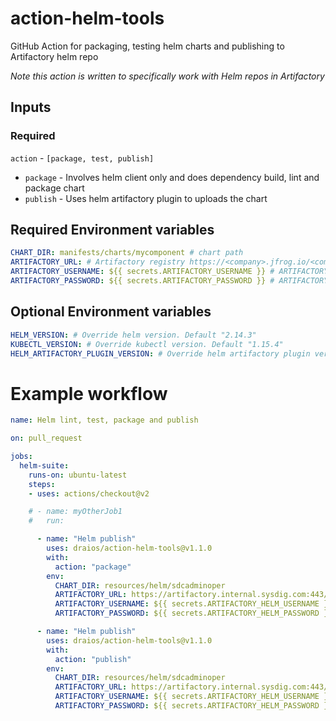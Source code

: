 # action-helm-tools

GitHub Action for packaging, testing helm charts and publishing to Artifactory helm repo

_Note this action is written to specifically work with Helm repos in Artifactory_

## Inputs

### Required

`action` - `[package, test, publish]`

- `package` - Involves helm client only and does dependency build, lint and package chart
- `publish` - Uses helm artifactory plugin to uploads the chart

## Required Environment variables

```yaml
CHART_DIR: manifests/charts/mycomponent # chart path
ARTIFACTORY_URL: # Artifactory registry https://<company>.jfrog.io/<company>
ARTIFACTORY_USERNAME: ${{ secrets.ARTIFACTORY_USERNAME }} # ARTIFACTORY_USERNAME (Artifactory username) must be set in GitHub Repo secrets
ARTIFACTORY_PASSWORD: ${{ secrets.ARTIFACTORY_PASSWORD }} # ARTIFACTORY_PASSWORD (Artifactory api key) must be set in GitHub Repo secrets
```

## Optional Environment variables

```yaml
HELM_VERSION: # Override helm version. Default "2.14.3"
KUBECTL_VERSION: # Override kubectl version. Default "1.15.4"
HELM_ARTIFACTORY_PLUGIN_VERSION: # Override helm artifactory plugin version. Default "v1.0.2"
```


# Example workflow

```yaml
name: Helm lint, test, package and publish

on: pull_request

jobs:
  helm-suite:
    runs-on: ubuntu-latest
    steps:
    - uses: actions/checkout@v2

    # - name: myOtherJob1
    #   run:

      - name: "Helm publish"
        uses: draios/action-helm-tools@v1.1.0
        with:
          action: "package"
        env:
          CHART_DIR: resources/helm/sdcadminoper
          ARTIFACTORY_URL: https://artifactory.internal.sysdig.com:443/artifactory/helm-local/
          ARTIFACTORY_USERNAME: ${{ secrets.ARTIFACTORY_HELM_USERNAME }}
          ARTIFACTORY_PASSWORD: ${{ secrets.ARTIFACTORY_HELM_PASSWORD }}

      - name: "Helm publish"
        uses: draios/action-helm-tools@v1.1.0
        with:
          action: "publish"
        env:
          CHART_DIR: resources/helm/sdcadminoper
          ARTIFACTORY_URL: https://artifactory.internal.sysdig.com:443/artifactory/helm-local/
          ARTIFACTORY_USERNAME: ${{ secrets.ARTIFACTORY_HELM_USERNAME }}
          ARTIFACTORY_PASSWORD: ${{ secrets.ARTIFACTORY_HELM_PASSWORD }}

```
